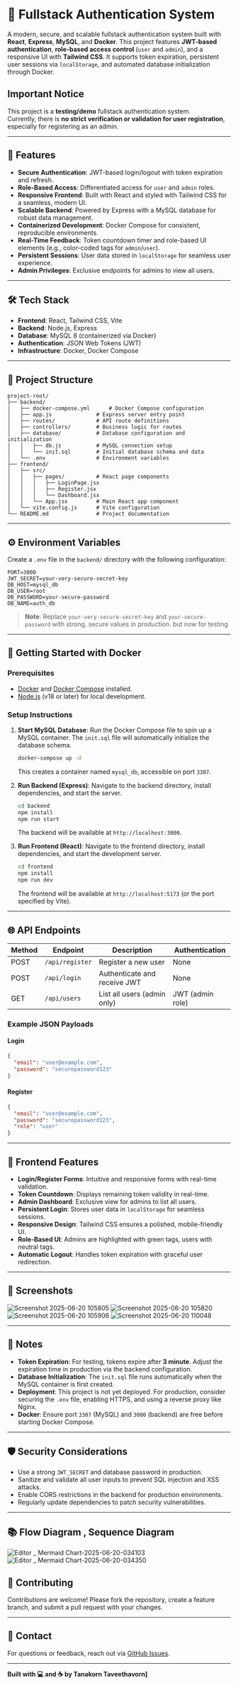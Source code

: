 # 🔐 Fullstack Authentication System

A modern, secure, and scalable fullstack authentication system built with **React**, **Express**, **MySQL**, and **Docker**. This project features **JWT-based authentication**, **role-based access control** (`user` and `admin`), and a responsive UI with **Tailwind CSS**. It supports token expiration, persistent user sessions via `localStorage`, and automated database initialization through Docker.
## Important Notice

This project is a **testing/demo** fullstack authentication system.  
Currently, there is **no strict verification or validation for user registration**, especially for registering as an admin.  

---

## 🚀 Features

- **Secure Authentication**: JWT-based login/logout with token expiration and refresh.
- **Role-Based Access**: Differentiated access for `user` and `admin` roles.
- **Responsive Frontend**: Built with React and styled with Tailwind CSS for a seamless, modern UI.
- **Scalable Backend**: Powered by Express with a MySQL database for robust data management.
- **Containerized Development**: Docker Compose for consistent, reproducible environments.
- **Real-Time Feedback**: Token countdown timer and role-based UI elements (e.g., color-coded tags for `admin`/`user`).
- **Persistent Sessions**: User data stored in `localStorage` for seamless user experience.
- **Admin Privileges**: Exclusive endpoints for admins to view all users.

---

## 🛠️ Tech Stack

- **Frontend**: React, Tailwind CSS, Vite
- **Backend**: Node.js, Express
- **Database**: MySQL 8 (containerized via Docker)
- **Authentication**: JSON Web Tokens (JWT)
- **Infrastructure**: Docker, Docker Compose

---

## 📂 Project Structure

```
project-root/
├── backend/
|   ├── docker-compose.yml      # Docker Compose configuration
│   ├── app.js              # Express server entry point
│   ├── routes/             # API route definitions
│   ├── controllers/        # Business logic for routes
│   ├── database/           # Database configuration and initialization
│   │   ├── db.js           # MySQL connection setup
│   │   └── init.sql        # Initial database schema and data
│   └── .env                # Environment variables
├── frontend/
│   ├── src/
│   │   ├── pages/          # React page components
│   │   │   ├── LoginPage.jsx
│   │   │   ├── Register.jsx
│   │   │   └── Dashboard.jsx
│   │   └── App.jsx         # Main React app component
│   └── vite.config.js      # Vite configuration
└── README.md               # Project documentation
```

---

## ⚙️ Environment Variables

Create a `.env` file in the `backend/` directory with the following configuration:

```env
PORT=3000
JWT_SECRET=your-very-secure-secret-key
DB_HOST=mysql_db
DB_USER=root
DB_PASSWORD=your-secure-password
DB_NAME=auth_db
```

> **Note**: Replace `your-very-secure-secret-key` and `your-secure-password` with strong, secure values in production. but now for testing

---

## 🐳 Getting Started with Docker

### Prerequisites
- [Docker](https://www.docker.com/get-started) and [Docker Compose](https://docs.docker.com/compose/install/) installed.
- [Node.js](https://nodejs.org/) (v18 or later) for local development.

### Setup Instructions

1. **Start MySQL Database**:
   Run the Docker Compose file to spin up a MySQL container. The `init.sql` file will automatically initialize the database schema.
   ```bash
   docker-compose up -d
   ```
   This creates a container named `mysql_db`, accessible on port `3307`.

2. **Run Backend (Express)**:
   Navigate to the backend directory, install dependencies, and start the server.
   ```bash
   cd backend
   npm install
   npm run start
   ```
   The backend will be available at `http://localhost:3000`.

3. **Run Frontend (React)**:
   Navigate to the frontend directory, install dependencies, and start the development server.
   ```bash
   cd frontend
   npm install
   npm run dev
   ```
   The frontend will be available at `http://localhost:5173` (or the port specified by Vite).

---

## 🌐 API Endpoints

| Method | Endpoint         | Description                     | Authentication       |
|--------|------------------|---------------------------------|----------------------|
| POST   | `/api/register`  | Register a new user             | None                 |
| POST   | `/api/login`     | Authenticate and receive JWT    | None                 |
| GET    | `/api/users`     | List all users (admin only)     | JWT (admin role)     |

### Example JSON Payloads

#### Login
```json
{
  "email": "user@example.com",
  "password": "securepassword123"
}
```

#### Register
```json
{
  "email": "user@example.com",
  "password": "securepassword123",
  "role": "user"
}
```

---

## 🎨 Frontend Features

- **Login/Register Forms**: Intuitive and responsive forms with real-time validation.
- **Token Countdown**: Displays remaining token validity in real-time.
- **Admin Dashboard**: Exclusive view for admins to list all users.
- **Persistent Login**: Stores user data in `localStorage` for seamless sessions.
- **Responsive Design**: Tailwind CSS ensures a polished, mobile-friendly UI.
- **Role-Based UI**: Admins are highlighted with green tags, users with neutral tags.
- **Automatic Logout**: Handles token expiration with graceful user redirection.

---

## 📸 Screenshots


![Screenshot 2025-06-20 105805](https://github.com/user-attachments/assets/40378ba6-7e35-4ce8-8aca-e583c6b18c85)
![Screenshot 2025-06-20 105820](https://github.com/user-attachments/assets/5b8a48c9-b835-41e5-8b37-cf952ac2816c)
![Screenshot 2025-06-20 105906](https://github.com/user-attachments/assets/a2a9b29d-56ab-41c9-9ece-4f8a1e6f50df)
![Screenshot 2025-06-20 110048](https://github.com/user-attachments/assets/e78618b4-1de1-4028-aad3-d5c550f5d051)



---

## 📝 Notes

- **Token Expiration**: For testing, tokens expire after **3 minute**. Adjust the expiration time in production via the backend configuration.
- **Database Initialization**: The `init.sql` file runs automatically when the MySQL container is first created.
- **Deployment**: This project is not yet deployed. For production, consider securing the `.env` file, enabling HTTPS, and using a reverse proxy like Nginx.
- **Docker**: Ensure port `3307` (MySQL) and `3000` (backend) are free before starting Docker Compose.

---

## 🛡️ Security Considerations

- Use a strong `JWT_SECRET` and database password in production.
- Sanitize and validate all user inputs to prevent SQL injection and XSS attacks.
- Enable CORS restrictions in the backend for production environments.
- Regularly update dependencies to patch security vulnerabilities.

---

## 📚 Flow Diagram , Sequence Diagram

![Editor _ Mermaid Chart-2025-06-20-034103](https://github.com/user-attachments/assets/55a2d8cd-7830-4b55-8b30-a7b66456a78e)
![Editor _ Mermaid Chart-2025-06-20-034350](https://github.com/user-attachments/assets/7019c8e3-9e13-4390-9c87-919d47247623)

## 🤝 Contributing

Contributions are welcome! Please fork the repository, create a feature branch, and submit a pull request with your changes.

---

## 📧 Contact

For questions or feedback, reach out via [GitHub Issues](https://github.com/loginWithAuth/issues).

---

**Built with 💻 and ☕ by Tanakorn Taveethavorn]**
